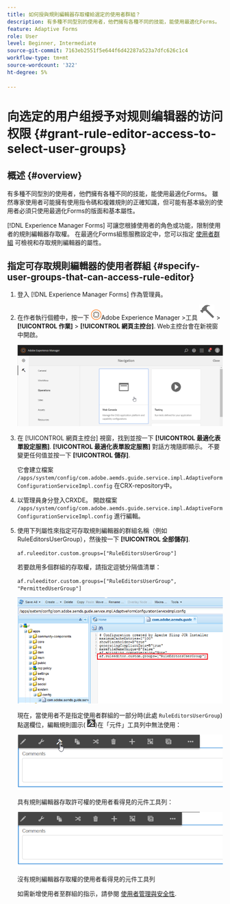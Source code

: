 ```yaml
---
title: 如何授與規則編輯器存取權給選定的使用者群組？
description: 有多種不同型別的使用者，他們擁有各種不同的技能，能使用最適化Forms。 瞭解如何根據使用者的角色或功能限制使用者的規則編輯器存取權。
feature: Adaptive Forms
role: User
level: Beginner, Intermediate
source-git-commit: 7163eb2551f5e644f6d42287a523a7dfc626c1c4
workflow-type: tm+mt
source-wordcount: '322'
ht-degree: 5%

---
```



# 向选定的用户组授予对规则编辑器的访问权限 {#grant-rule-editor-access-to-select-user-groups}

## 概述 {#overview}

有多種不同型別的使用者，他們擁有各種不同的技能，能使用最適化Forms。 雖然專家使用者可能擁有使用指令碼和複雜規則的正確知識，但可能有基本級別的使用者必須只使用最適化Forms的版面和基本屬性。

[!DNL Experience Manager Forms] 可讓您根據使用者的角色或功能，限制使用者的規則編輯器存取權。 在最適化Forms組態服務設定中，您可以指定 [使用者群組](forms-groups-privileges-tasks.md) 可檢視和存取規則編輯器的屬性。

## 指定可存取規則編輯器的使用者群組 {#specify-user-groups-that-can-access-rule-editor}

1. 登入 [!DNL Experience Manager Forms] 作為管理員。
1. 在作者執行個體中，按一下 ![Adobe Experience Manager](assets/adobeexperiencemanager.png)Adobe Experience Manager >工具 ![槌子](assets/hammer-icon.svg) > **[!UICONTROL 作業]** > **[!UICONTROL 網頁主控台]**. Web主控台會在新視窗中開啟。

   ![1-2](assets/1-2.png)

1. 在 [!UICONTROL 網頁主控台] 視窗，找到並按一下 **[!UICONTROL 最適化表單設定服務]**. **[!UICONTROL 最適化表單設定服務]** 對話方塊隨即顯示。 不要變更任何值並按一下 **[!UICONTROL 儲存]**.

   它會建立檔案 `/apps/system/config/com.adobe.aemds.guide.service.impl.AdaptiveFormConfigurationServiceImpl.config` 在CRX-repository中。

1. 以管理員身分登入CRXDE。 開啟檔案 `/apps/system/config/com.adobe.aemds.guide.service.impl.AdaptiveFormConfigurationServiceImpl.config` 進行編輯。
1. 使用下列屬性來指定可存取規則編輯器的群組名稱（例如RuleEditorsUserGroup），然後按一下 **[!UICONTROL 全部儲存]**.

   `af.ruleeditor.custom.groups=["RuleEditorsUserGroup"]`

   若要啟用多個群組的存取權，請指定逗號分隔值清單：

   `af.ruleeditor.custom.groups=["RuleEditorsUserGroup", "PermittedUserGroup"]`

   ![创建用户](assets/create_user_new.png)

   現在，當使用者不是指定使用者群組的一部分時(此處    `RuleEditorsUserGroup`)點選欄位，編輯規則圖示( ![edit-rules1](assets/edit-rules1.png))在「元件」工具列中無法使用：

   ![componentstoolbarwithre](assets/componentstoolbarwithre.png)

   具有規則編輯器存取許可權的使用者看得見的元件工具列：

   ![componentstoolbarwithoutre](assets/componentstoolbarwithoutre.png)

   沒有規則編輯器存取權的使用者看得見的元件工具列

   如需新增使用者至群組的指示，請參閱 [使用者管理與安全性](https://experienceleague.adobe.com/docs/experience-manager-65/administering/security/security.html).

